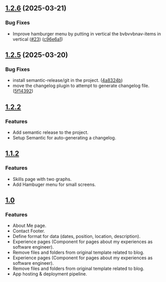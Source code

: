 ## [1.2.6](https://github.com/franciscosuca/onlineCv/compare/v1.2.5...v1.2.6) (2025-03-21)


### Bug Fixes

* Improve hamburger menu by putting in vertical the  bvbvvbnav-items in vertical ([#23](https://github.com/franciscosuca/onlineCv/issues/23)) ([c96e6a1](https://github.com/franciscosuca/onlineCv/commit/c96e6a1c2980fdbde3ecfe214a1915d66dfc5f4c))

## [1.2.5](https://github.com/franciscosuca/onlineCv/compare/v1.2.4...v1.2.5) (2025-03-20)


### Bug Fixes

* install semantic-release/git in the project. ([4a8324b](https://github.com/franciscosuca/onlineCv/commit/4a8324befc138627e5a305a3c8549c47a537426f))
* move the changelog plugin to attempt to generate changelog file. ([5f14392](https://github.com/franciscosuca/onlineCv/commit/5f14392b6fa3df44d41c569e93b64a78de2856fa))

## [1.2.2](https://github.com/franciscosuca/onlineCv/releases/tag/v1.2.2)


### Features 

* Add semantic release to the project.
* Setup Semantic for auto-generating a changelog.

## [1.1.2](https://github.com/franciscosuca/onlineCv/releases/tag/v1.1.2)


### Features

* Skills page with two graphs.
* Add Hambuger menu for small screens.

## [1.0](https://github.com/franciscosuca/onlineCv/releases/tag/v1.0)


### Features

* About Me page.
* Contact Footer.
* Define format for data (dates, position, location, description).
* Experience pages (Component for pages about my experiences as software engineer).
* Remove files and folders from original template related to blog.
* Experience pages (Component for pages about my experiences as software engineer).
* Remove files and folders from original template related to blog.
* App hosting & deployment pipeline.